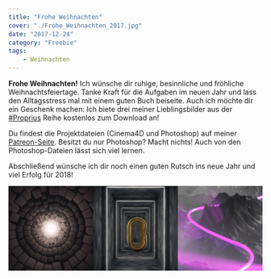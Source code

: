 ```yaml
---
title: "Frohe Weihnachten"
cover: "./Frohe_Weihnachten_2017.jpg"
date: "2017-12-24"
category: "Freebie"
tags:
    - Weihnachten
---
```


**Frohe Weihnachten!**
Ich wünsche dir ruhige, besinnliche und fröhliche Weihnachtsfeiertage. Tanke Kraft für die Aufgaben im neuen Jahr und lass den Alltagsstress mal mit einem guten Buch beiseite. Auch ich möchte dir ein Geschenk machen: Ich biete drei meiner Lieblingsbilder aus der [#Proprius](/projekte/privat-instagram-projekt-proprius) Reihe kostenlos zum Download an!

Du findest die Projektdateien (Cinema4D und Photoshop) auf meiner [Patreon-Seite](https://www.patreon.com/posts/christmas-three-16045347). Besitzt du nur Photoshop? Macht nichts! Auch von den Photoshop-Dateien lässt sich viel lernen.

Abschließend wünsche ich dir noch einen guten Rutsch ins neue Jahr und viel Erfolg für 2018!

![](weihnachten_proprius_geschenk.jpg)